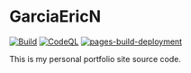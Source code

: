 # GarciaEricN

[![Build](https://github.com/eng618/eng618.github.io/actions/workflows/build-and-deploy.yml/badge.svg)](https://github.com/eng618/eng618.github.io/actions/workflows/build-and-deploy.yml)
[![CodeQL](https://github.com/eng618/eng618.github.io/actions/workflows/codeql-analysis.yml/badge.svg)](https://github.com/eng618/eng618.github.io/actions/workflows/codeql-analysis.yml)
[![pages-build-deployment](https://github.com/eng618/eng618.github.io/actions/workflows/pages/pages-build-deployment/badge.svg)](https://github.com/eng618/eng618.github.io/actions/workflows/pages/pages-build-deployment)

This is my personal portfolio site source code.
